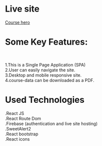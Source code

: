 <h1>Live site </h1> <a href="https://assignment-10-b6-client.web.app/">Course hero</a>

<h1>Some Key Features:</h1> <br/>

1.This is a Single Page Application (SPA)<br/>
2.User can easily navigate the site.<br/>
3.Desktop and mobile responsive site.<br/>
4.course-data can be downloaded as a PDF.
<h1>Used Technologies </h1>
.React JS<br/>
.React Route Dom<br/>
.Firebase (authentication and live site hosting)<br/>
.SweetAlert2<br/>
.React bootstrap<br/>
.React icons<br/>
